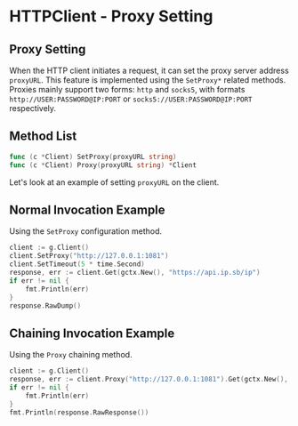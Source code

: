 # HTTPClient - Proxy Setting

## Proxy Setting

When the HTTP client initiates a request, it can set the proxy server address `proxyURL`. This feature is implemented using the `SetProxy*` related methods. Proxies mainly support two forms: `http` and `socks5`, with formats `http://USER:PASSWORD@IP:PORT` or `socks5://USER:PASSWORD@IP:PORT` respectively.

## Method List

```go
func (c *Client) SetProxy(proxyURL string)
func (c *Client) Proxy(proxyURL string) *Client
```

Let's look at an example of setting `proxyURL` on the client.

## Normal Invocation Example

Using the `SetProxy` configuration method.

```go
client := g.Client()
client.SetProxy("http://127.0.0.1:1081") 
client.SetTimeout(5 * time.Second)
response, err := client.Get(gctx.New(), "https://api.ip.sb/ip") 
if err != nil {
    fmt.Println(err)
}
response.RawDump()
```

## Chaining Invocation Example

Using the `Proxy` chaining method.

```go
client := g.Client()
response, err := client.Proxy("http://127.0.0.1:1081").Get(gctx.New(),  "https://api.ip.sb/ip") 
if err != nil {
    fmt.Println(err)
}
fmt.Println(response.RawResponse())
```
